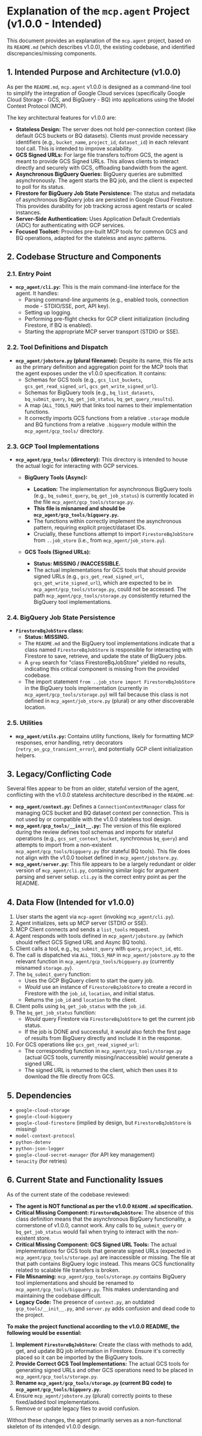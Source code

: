 # Explanation of the `mcp.agent` Project (v1.0.0 - Intended)

This document provides an explanation of the `mcp.agent` project, based on its `README.md` (which describes v1.0.0), the existing codebase, and identified discrepancies/missing components.

## 1. Intended Purpose and Architecture (v1.0.0)

As per the `README.md`, `mcp.agent` v1.0.0 is designed as a command-line tool to simplify the integration of Google Cloud services (specifically Google Cloud Storage - GCS, and BigQuery - BQ) into applications using the Model Context Protocol (MCP).

The key architectural features for v1.0.0 are:

*   **Stateless Design:** The server does not hold per-connection context (like default GCS buckets or BQ datasets). Clients must provide necessary identifiers (e.g., `bucket_name`, `project_id`, `dataset_id`) in each relevant tool call. This is intended to improve scalability.
*   **GCS Signed URLs:** For large file transfers to/from GCS, the agent is meant to provide GCS Signed URLs. This allows clients to interact directly and securely with GCS, offloading bandwidth from the agent.
*   **Asynchronous BigQuery Queries:** BigQuery queries are submitted asynchronously. The agent starts the BQ job, and the client is expected to poll for its status.
*   **Firestore for BigQuery Job State Persistence:** The status and metadata of asynchronous BigQuery jobs are persisted in Google Cloud Firestore. This provides durability for job tracking across agent restarts or scaled instances.
*   **Server-Side Authentication:** Uses Application Default Credentials (ADC) for authenticating with GCP services.
*   **Focused Toolset:** Provides pre-built MCP tools for common GCS and BQ operations, adapted for the stateless and async patterns.

## 2. Codebase Structure and Components

### 2.1. Entry Point

*   **`mcp_agent/cli.py`:** This is the main command-line interface for the agent. It handles:
    *   Parsing command-line arguments (e.g., enabled tools, connection mode - STDIO/SSE, port, API key).
    *   Setting up logging.
    *   Performing pre-flight checks for GCP client initialization (including Firestore, if BQ is enabled).
    *   Starting the appropriate MCP server transport (STDIO or SSE).

### 2.2. Tool Definitions and Dispatch

*   **`mcp_agent/jobstore.py` (plural filename):** Despite its name, this file acts as the primary definition and aggregation point for the MCP tools that the agent exposes under the v1.0.0 specification. It contains:
    *   Schemas for GCS tools (e.g., `gcs_list_buckets`, `gcs_get_read_signed_url`, `gcs_get_write_signed_url`).
    *   Schemas for BigQuery tools (e.g., `bq_list_datasets`, `bq_submit_query`, `bq_get_job_status`, `bq_get_query_results`).
    *   A map (`ALL_TOOLS_MAP`) that links tool names to their implementation functions.
    *   It correctly imports GCS functions from a relative `.storage` module and BQ functions from a relative `.bigquery` module within the `mcp_agent/gcp_tools/` directory.

### 2.3. GCP Tool Implementations

*   **`mcp_agent/gcp_tools/` (directory):** This directory is intended to house the actual logic for interacting with GCP services.

    *   **BigQuery Tools (Async):**
        *   **Location:** The implementation for asynchronous BigQuery tools (e.g., `bq_submit_query`, `bq_get_job_status`) is currently located in the file `mcp_agent/gcp_tools/storage.py`.
        *   **This file is misnamed and should be `mcp_agent/gcp_tools/bigquery.py`.**
        *   The functions within correctly implement the asynchronous pattern, requiring explicit project/dataset IDs.
        *   Crucially, these functions attempt to import `FirestoreBqJobStore` from `..job_store` (i.e., from `mcp_agent/job_store.py`).

    *   **GCS Tools (Signed URLs):**
        *   **Status: MISSING / INACCESSIBLE.**
        *   The actual implementations for GCS tools that should provide signed URLs (e.g., `gcs_get_read_signed_url`, `gcs_get_write_signed_url`), which are expected to be in `mcp_agent/gcp_tools/storage.py`, could not be accessed. The path `mcp_agent/gcp_tools/storage.py` consistently returned the BigQuery tool implementations.

### 2.4. BigQuery Job State Persistence

*   **`FirestoreBqJobStore` class:**
    *   **Status: MISSING.**
    *   The `README.md` and the BigQuery tool implementations indicate that a class named `FirestoreBqJobStore` is responsible for interacting with Firestore to save, retrieve, and update the state of BigQuery jobs.
    *   A `grep` search for "class FirestoreBqJobStore" yielded no results, indicating this critical component is missing from the provided codebase.
    *   The import statement `from ..job_store import FirestoreBqJobStore` in the BigQuery tools implementation (currently in `mcp_agent/gcp_tools/storage.py`) will fail because this class is not defined in `mcp_agent/job_store.py` (plural) or any other discoverable location.

### 2.5. Utilities

*   **`mcp_agent/utils.py`:** Contains utility functions, likely for formatting MCP responses, error handling, retry decorators (`retry_on_gcp_transient_error`), and potentially GCP client initialization helpers.

## 3. Legacy/Conflicting Code

Several files appear to be from an older, stateful version of the agent, conflicting with the v1.0.0 stateless architecture described in the `README.md`:

*   **`mcp_agent/context.py`:** Defines a `ConnectionContextManager` class for managing GCS bucket and BQ dataset context per connection. This is not used by or compatible with the v1.0.0 stateless tool design.
*   **`mcp_agent/gcp_tools/__init__.py`:** The version of this file explored during the review defines tool schemas and imports for stateful operations (e.g., `gcs_set_context_bucket`, synchronous `bq_query`) and attempts to import from a non-existent `mcp_agent/gcp_tools/bigquery.py` (for stateful BQ tools). This file does not align with the v1.0.0 toolset defined in `mcp_agent/jobstore.py`.
*   **`mcp_agent/server.py`:** This file appears to be a largely redundant or older version of `mcp_agent/cli.py`, containing similar logic for argument parsing and server setup. `cli.py` is the correct entry point as per the README.

## 4. Data Flow (Intended for v1.0.0)

1.  User starts the agent via `mcp-agent` (invoking `mcp_agent/cli.py`).
2.  Agent initializes, sets up MCP server (STDIO or SSE).
3.  MCP Client connects and sends a `list_tools` request.
4.  Agent responds with tools defined in `mcp_agent/jobstore.py` (which should reflect GCS Signed URL and Async BQ tools).
5.  Client calls a tool, e.g., `bq_submit_query` with `query`, `project_id`, etc.
6.  The call is dispatched via `ALL_TOOLS_MAP` in `mcp_agent/jobstore.py` to the relevant function in `mcp_agent/gcp_tools/bigquery.py` (currently misnamed `storage.py`).
7.  The `bq_submit_query` function:
    *   Uses the GCP BigQuery client to start the query job.
    *   *Would* use an instance of `FirestoreBqJobStore` to create a record in Firestore with the `job_id`, `location`, and initial status.
    *   Returns the `job_id` and `location` to the client.
8.  Client polls using `bq_get_job_status` with the `job_id`.
9.  The `bq_get_job_status` function:
    *   *Would* query Firestore via `FirestoreBqJobStore` to get the current job status.
    *   If the job is DONE and successful, it *would* also fetch the first page of results from BigQuery directly and include it in the response.
10. For GCS operations like `gcs_get_read_signed_url`:
    *   The corresponding function in `mcp_agent/gcp_tools/storage.py` (actual GCS tools, currently missing/inaccessible) *would* generate a signed URL.
    *   The signed URL is returned to the client, which then uses it to download the file directly from GCS.

## 5. Dependencies

*   `google-cloud-storage`
*   `google-cloud-bigquery`
*   `google-cloud-firestore` (implied by design, but `FirestoreBqJobStore` is missing)
*   `model-context-protocol`
*   `python-dotenv`
*   `python-json-logger`
*   `google-cloud-secret-manager` (for API key management)
*   `tenacity` (for retries)

## 6. Current State and Functionality Issues

As of the current state of the codebase reviewed:

*   **The agent is NOT functional as per the v1.0.0 `README.md` specification.**
*   **Critical Missing Component: `FirestoreBqJobStore`:** The absence of this class definition means that the asynchronous BigQuery functionality, a cornerstone of v1.0.0, cannot work. Any calls to `bq_submit_query` or `bq_get_job_status` would fail when trying to interact with the non-existent store.
*   **Critical Missing Component: GCS Signed URL Tools:** The actual implementations for GCS tools that generate signed URLs (expected in `mcp_agent/gcp_tools/storage.py`) are inaccessible or missing. The file at that path contains BigQuery logic instead. This means GCS functionality related to scalable file transfers is broken.
*   **File Misnaming:** `mcp_agent/gcp_tools/storage.py` contains BigQuery tool implementations and should be renamed to `mcp_agent/gcp_tools/bigquery.py`. This makes understanding and maintaining the codebase difficult.
*   **Legacy Code:** The presence of `context.py`, an outdated `gcp_tools/__init__.py`, and `server.py` adds confusion and dead code to the project.

**To make the project functional according to the v1.0.0 README, the following would be essential:**

1.  **Implement `FirestoreBqJobStore`:** Create the class with methods to add, get, and update BQ job information in Firestore. Ensure it's correctly placed so it can be imported by the BigQuery tools.
2.  **Provide Correct GCS Tool Implementations:** The actual GCS tools for generating signed URLs and other GCS operations need to be placed in `mcp_agent/gcp_tools/storage.py`.
3.  **Rename `mcp_agent/gcp_tools/storage.py` (current BQ code) to `mcp_agent/gcp_tools/bigquery.py`.**
4.  Ensure `mcp_agent/jobstore.py` (plural) correctly points to these fixed/added tool implementations.
5.  Remove or update legacy files to avoid confusion.

Without these changes, the agent primarily serves as a non-functional skeleton of its intended v1.0.0 design.
